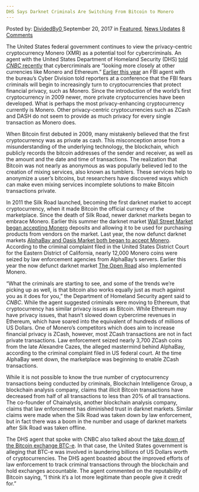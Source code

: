 ```yaml
---
DHS Says Darknet Criminals Are Switching From Bitcoin to Monero
---
```

<article class="post-listing post-22649 post type-post status-publish format-standard has-post-thumbnail hentry 
category-news-updates tag-bitcoin tag-criminals tag-darknet tag-dhs tag-monero tag-switching">
    <div class="post-inner">
        <span>Posted by: <a href="https://www.deepdotweb.com/author/dividedby0/" title="">DividedBy0 </a></span>
    <span>September 20, 2017</span>
    <span>in <a href="https://www.deepdotweb.com/category/deepdot-news/" rel="category tag">Featured</a>, <a href="https://www.deepdotweb.com/category/news-updates/" rel="category tag">News Updates</a></span>
    <span><a href="https://www.deepdotweb.com/2017/09/20/dhs-says-darknet-criminals-switching-bitcoin-monero/#comments">8 Comments</a></span>
    </p>
    <div class="clear"></div>
    <div class="entry">
    <p>The United States federal government continues to view the privacy-centric cryptocurrency Monero (XMR) as a potential tool for cybercriminals. An agent with the United States Department of Homeland Security (DHS) <a href="https://www.cnbc.com/2017/08/29/dark-web-finds-bitcoin-increasingly-more-of-a-problem-than-a-help-tries-other-digital-currencies.html">told </a><a href="https://www.cnbc.com/2017/08/29/dark-web-finds-bitcoin-increasingly-more-of-a-problem-than-a-help-tries-other-digital-currencies.html"><em>CNBC</em></a><a href="https://www.cnbc.com/2017/08/29/dark-web-finds-bitcoin-increasingly-more-of-a-problem-than-a-help-tries-other-digital-currencies.html"> recently</a> that cybercriminals are “looking more closely at other currencies like Monero and Ethereum.” <a href="https://www.deepdotweb.com/2017/02/17/fbi-concerned-criminals-use-monero/">Earlier this year</a> an FBI agent with the bureau’s Cyber Division told reporters at a conference that the FBI fears criminals will begin to increasingly turn to cryptocurrencies that protect financial privacy, such as Monero. Since the introduction of the world’s first cryptocurrency in 2009 newer, more private cryptocurrencies have been developed. What is perhaps the most privacy-enhancing cryptocurrency currently is Monero. Other privacy-centric cryptocurrencies such as ZCash and DASH do not seem to provide as much privacy for every single transaction as Monero does.</p>
    <p>When Bitcoin first debuted in 2009, many mistakenly believed that the first cryptocurrency was as private as cash. This misconception arose from a misunderstanding of the underlying technology, the blockchain, which publicly records the bitcoin addresses of the sender and receiver, as well as the amount and the date and time of transactions. The realization that Bitcoin was not nearly as anonymous as was popularly believed led to the creation of mixing services, also known as tumblers. These services help to anonymize a user’s bitcoins, but researchers have discovered ways which can make even mixing services incomplete solutions to make Bitcoin transactions private.</p>
    <p>In 2011 the Silk Road launched, becoming the first darknet market to accept cryptocurrency, when it made Bitcoin the official currency of the marketplace. Since the death of Silk Road, newer darknet markets began to embrace Monero. Earlier this summer the darknet market <a href="https://www.deepdotweb.com/marketplace-directory/listing/wall-street-market/">Wall Street Market</a> <a href="https://www.deepdotweb.com/2017/07/07/wall-street-market-adds-support-monero/">began accepting Monero</a> deposits and allowing it to be used for purchasing products from vendors on the market. Last year, the now defunct darknet markets <a href="https://www.deepdotweb.com/2016/08/23/alphabay-oasis-markets-begin-accepting-monero-payments/">AlphaBay and Oasis Market both began to accept Monero</a>. According to the criminal complaint filed in the United States District Court for the Eastern District of California, nearly 12,000 Monero coins were seized by law enforcement agencies from AlphaBay’s servers. Earlier this year the now defunct darknet market <a href="https://www.deepdotweb.com/marketplace-directory/listing/the-open-road/">The Open Road</a> also implemented Monero.</p>
    <p>“What the criminals are starting to see, and some of the trends we&#8217;re picking up as well, is that bitcoin also works equally just as much against you as it does for you,” the Department of Homeland Security agent said to <em>CNBC</em>. While the agent suggested criminals were moving to Ethereum, that cryptocurrency has similar privacy issues as Bitcoin. While Ethereum may have privacy issues, that hasn’t slowed down cybercrime revenues in Ethereum, which have soared into the equivalent of hundreds of millions of US Dollars. One of Monero’s competitors which does aim to increase financial privacy is ZCash, however, most ZCash transactions are not in fact private transactions. Law enforcement seized nearly 3,700 ZCash coins from the late Alexandre Cazes, the alleged mastermind behind AlphaBay, according to the criminal complaint filed in US federal court. At the time AlphaBay went down, the marketplace was beginning to enable ZCash transactions.</p>
    <p>While it is not possible to know the true number of cryptocurrency transactions being conducted by criminals, Blockchain Intelligence Group, a blockchain analysis company, claims that illicit Bitcoin transactions have decreased from half of all transactions to less than 20% of all transactions. The co-founder of Chainalysis, another blockchain analysis company, claims that law enforcement has diminished trust in darknet markets. Similar claims were made when the Silk Road was taken down by law enforcement, but in fact there was a boom in the number and usage of darknet markets after Silk Road was taken offline.</p>
    <p>The DHS agent that spoke with CNBC also talked about the <a href="https://www.deepdotweb.com/2017/07/28/greek-law-enforcement-arrest-btc-e-founder-laundering-billions-bitcoin/">take down of the Bitcoin exchange BTC-e</a>. In that case, the United States government is alleging that BTC-e was involved in laundering billions of US Dollars worth of cryptocurrencies. The DHS agent boasted about the improved efforts of law enforcement to track criminal transactions through the blockchain and hold exchanges accountable. The agent commented on the reputability of Bitcoin saying, “I think it&#8217;s a lot more legitimate than people give it credit for.”</p>
    </div>
    <span style="display:none"><a href="https://www.deepdotweb.com/tag/bitcoin/" rel="tag">bitcoin</a> <a href="https://www.deepdotweb.com/tag/criminals/" rel="tag">criminals</a> <a href="https://www.deepdotweb.com/tag/darknet/" rel="tag">darknet</a> <a href="https://www.deepdotweb.com/tag/dhs/" rel="tag">dhs</a> <a href="https://www.deepdotweb.com/tag/monero/" rel="tag">monero</a> <a href="https://www.deepdotweb.com/tag/switching/" rel="tag">switching</a></span> <span style="display:none" class="updated">2017-09-20</span>
    <div style="display:none" class="vcard author" itemprop="author" itemscope itemtype="http://schema.org/Person"><strong class="fn" itemprop="name"><a href="https://www.deepdotweb.com/author/dividedby0/" title="Posts by DividedBy0" rel="author">DividedBy0</a></strong></div>
    </div>
</article>

